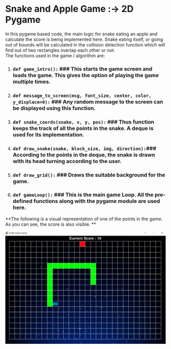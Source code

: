 # Snake and Apple Game :-> 2D Pygame
In this pygame based code, the main logic for snake eating an apple and calculate the score is being implemented here. Snake eating itself, or going out of bounds will be calculated in the collision detection function which will find out of two rectangles overlap each other or not.  
The functions used in the game / algorithm are:
1.	### ` def game_intro(): ` ### This starts the game screen and loads the game. This gives the option of playing the game multiple times.  
2.	### ` def message_to_screen(msg, font_size, center, color, y_displace=0): ` ### Any random message to the screen can be displayed using this function.    
3.	### ` def snake_coords(snake, x, y, pos): ` ### Thus function keeps the track of all the points in the snake. A deque is used for its implementation.  
4.	### ` def draw_snake(snake, block_size, img, direction): `### According to the points in the deque, the snake is drawn with its head turning according to the user.  
5.	### ` def draw_grid(): ` ### Draws the suitable background for the game.  
6.	### ` def gameLoop(): ` ### This is the main game Loop. All the pre-defined functions along with the pygame module are used here.  

**The following is a visual representation of one of the points in the game. As you can see, the score is also visible. **  

![Snake and Apple Game using Pygame](Implementation.png)  


